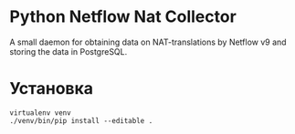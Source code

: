 # Python Netflow Nat Collector

A small daemon for obtaining data on NAT-translations by Netflow v9 and storing the data in PostgreSQL.

# Установка

    virtualenv venv
    ./venv/bin/pip install --editable .
